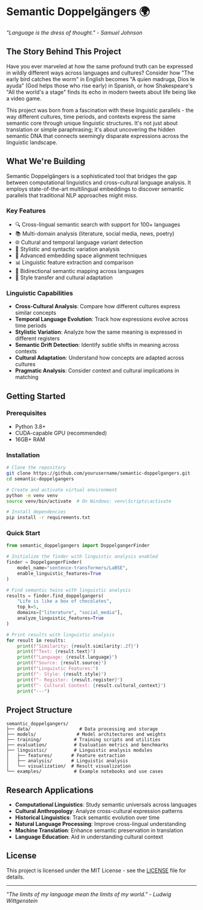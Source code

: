 # Semantic Doppelgängers 🌍

*"Language is the dress of thought." - Samuel Johnson*

## The Story Behind This Project

Have you ever marveled at how the same profound truth can be expressed in wildly different ways across languages and cultures? Consider how "The early bird catches the worm" in English becomes "A quien madruga, Dios le ayuda" (God helps those who rise early) in Spanish, or how Shakespeare's "All the world's a stage" finds its echo in modern tweets about life being like a video game.

This project was born from a fascination with these linguistic parallels - the way different cultures, time periods, and contexts express the same semantic core through unique linguistic structures. It's not just about translation or simple paraphrasing; it's about uncovering the hidden semantic DNA that connects seemingly disparate expressions across the linguistic landscape.

## What We're Building

Semantic Doppelgängers is a sophisticated tool that bridges the gap between computational linguistics and cross-cultural language analysis. It employs state-of-the-art multilingual embeddings to discover semantic parallels that traditional NLP approaches might miss.

### Key Features

- 🔍 Cross-lingual semantic search with support for 100+ languages
- 📚 Multi-domain analysis (literature, social media, news, poetry)
- 🌐 Cultural and temporal language variant detection
- 🎯 Stylistic and syntactic variation analysis
- 🧠 Advanced embedding space alignment techniques
- 📊 Linguistic feature extraction and comparison
- 🔄 Bidirectional semantic mapping across languages
- 🎨 Style transfer and cultural adaptation

### Linguistic Capabilities

- **Cross-Cultural Analysis**: Compare how different cultures express similar concepts
- **Temporal Language Evolution**: Track how expressions evolve across time periods
- **Stylistic Variation**: Analyze how the same meaning is expressed in different registers
- **Semantic Drift Detection**: Identify subtle shifts in meaning across contexts
- **Cultural Adaptation**: Understand how concepts are adapted across cultures
- **Pragmatic Analysis**: Consider context and cultural implications in matching

## Getting Started

### Prerequisites

- Python 3.8+
- CUDA-capable GPU (recommended)
- 16GB+ RAM

### Installation

```bash
# Clone the repository
git clone https://github.com/yourusername/semantic-doppelgangers.git
cd semantic-doppelgangers

# Create and activate virtual environment
python -m venv venv
source venv/bin/activate  # On Windows: venv\Scripts\activate

# Install dependencies
pip install -r requirements.txt
```

### Quick Start

```python
from semantic_doppelgangers import DoppelgangerFinder

# Initialize the finder with linguistic analysis enabled
finder = DoppelgangerFinder(
    model_name="sentence-transformers/LaBSE",
    enable_linguistic_features=True
)

# Find semantic twins with linguistic analysis
results = finder.find_doppelgangers(
    "Life is like a box of chocolates",
    top_k=5,
    domains=["literature", "social_media"],
    analyze_linguistic_features=True
)

# Print results with linguistic analysis
for result in results:
    print(f"Similarity: {result.similarity:.2f}")
    print(f"Text: {result.text}")
    print(f"Language: {result.language}")
    print(f"Source: {result.source}")
    print(f"Linguistic Features:")
    print(f"- Style: {result.style}")
    print(f"- Register: {result.register}")
    print(f"- Cultural Context: {result.cultural_context}")
    print("---")
```

## Project Structure

```
semantic_doppelgangers/
├── data/                  # Data processing and storage
├── models/               # Model architectures and weights
├── training/            # Training scripts and utilities
├── evaluation/          # Evaluation metrics and benchmarks
├── linguistic/          # Linguistic analysis modules
│   ├── features/       # Feature extraction
│   ├── analysis/       # Linguistic analysis
│   └── visualization/  # Result visualization
└── examples/            # Example notebooks and use cases
```

## Research Applications

- **Computational Linguistics**: Study semantic universals across languages
- **Cultural Anthropology**: Analyze cross-cultural expression patterns
- **Historical Linguistics**: Track semantic evolution over time
- **Natural Language Processing**: Improve cross-lingual understanding
- **Machine Translation**: Enhance semantic preservation in translation
- **Language Education**: Aid in understanding cultural context


## License

This project is licensed under the MIT License - see the [LICENSE](LICENSE) file for details.

---

*"The limits of my language mean the limits of my world." - Ludwig Wittgenstein*
